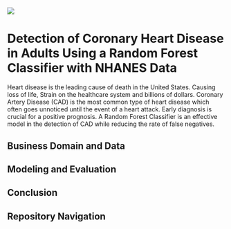 # ![](https://petersonhealthcare.org/sites/default/files/styles/only_hash/public/images/callout_images/callout_auhc_0.jpg?itok=Aj0xlL60)

# Detection of Coronary Heart Disease in Adults Using a Random Forest Classifier with NHANES Data

Heart disease is the leading cause of death in the United States. Causing loss of life, Strain on the healthcare system and billions of dollars. Coronary Artery Disease (CAD) is the most common type of heart disease which often goes unnoticed until the event of a heart attack. Early diagnosis is crucial for a positive prognosis. A Random Forest Classifier is an effective model in the detection of CAD while reducing the rate of false negatives.

## Business Domain and Data

## Modeling and Evaluation

## Conclusion

## Repository Navigation


